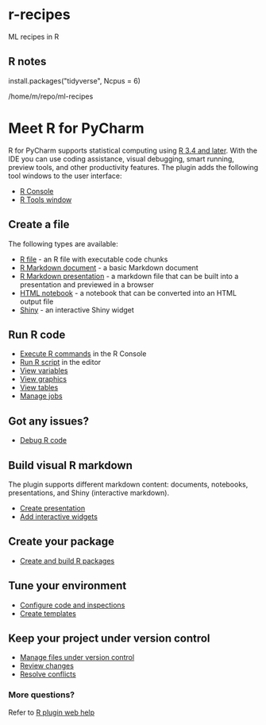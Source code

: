 # r-recipes
ML recipes in R

## R notes
install.packages("tidyverse", Ncpus = 6)

/home/m/repo/ml-recipes

# Meet R for PyCharm
R for PyCharm supports statistical computing using [R 3.4 and later](https://cran.r-project.org/mirrors.html). With the IDE you can use coding assistance, visual debugging, smart running, preview tools, and other productivity features.
The plugin adds the following tool windows to the user interface:

* [R Console](https://www.jetbrains.com/help/pycharm/r-plugin-support.html#r-console)
* [R Tools window](https://www.jetbrains.com/help/pycharm/r-plugin-support.html#r-packages)

## Create a file
The following types are available:
* [R file](https://www.jetbrains.com/help/pycharm/edit-r-files.html#add-file) - an R file with executable code chunks
* [R Markdown document](https://www.jetbrains.com/help/pycharm/r-markdown.html) - a basic Markdown document
* [R Markdown presentation](https://www.jetbrains.com/help/pycharm/r-markdown.html#presentation) - a markdown file that can be built into a presentation and previewed in a browser
* [HTML notebook](https://www.jetbrains.com/help/pycharm/r-markdown.html#html-output) - a notebook that can be converted into an HTML output file
* [Shiny](https://www.jetbrains.com/help/pycharm/r-markdown.html#shiny) - an interactive Shiny widget

## Run R code

* [Execute R commands](https://www.jetbrains.com/help/pycharm/r-plugin-support.html#r-console) in the R Console
* [Run R script](https://www.jetbrains.com/help/pycharm/run-debug-r-script.html#run) in the editor
* [View variables](https://www.jetbrains.com/help/pycharm/run-debug-r-script.html#variables)
* [View graphics](https://www.jetbrains.com/help/pycharm/r-plugin-support.html#r-graphics)
* [View tables](https://www.jetbrains.com/help/pycharm/r-plugin-support.html#table-view)
* [Manage jobs](https://www.jetbrains.com/help/pycharm/run-debug-r-script.html#jobs)

## Got any issues?
* [Debug R code](https://www.jetbrains.com/help/pycharm/run-debug-r-script.html#debug)

## Build visual R markdown

The plugin supports different markdown content: documents, notebooks, presentations, and Shiny (interactive markdown).

* [Create presentation](https://www.jetbrains.com/help/pycharm/r-markdown.html#presentation)
* [Add interactive widgets](https://www.jetbrains.com/help/pycharm/r-markdown.html#shiny)

## Create your package
* [Create and build R packages](https://www.jetbrains.com/help/pycharm/r-packages.html)



## Tune your environment
* [Configure code and inspections](https://www.jetbrains.com/help/pycharm/edit-r-files.html)
* [Create templates](https://www.jetbrains.com/help/pycharm/setup-r-environment.html#r-templates)

## Keep your project under version control
* [Manage files under version control](https://www.jetbrains.com/help/pycharm/adding-files-to-version-control.html)
* [Review changes](https://www.jetbrains.com/help/pycharm/viewing-changes-information.html)
* [Resolve conflicts](https://www.jetbrains.com/help/pycharm/resolving-conflicts.html)

### More questions?
Refer to [R plugin web help](https://www.jetbrains.com/help/pycharm/r-plugin-support.html)

